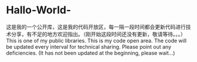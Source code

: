 # Hallo-World-
这是我的一个公开库，这是我的代码开放区，每一隔一段时间都会更新代码进行技术分享，有不足的地方欢迎指出。（刚开始这段时间还没有更新，敬请等待。。。）
This is one of my public libraries. This is my code open area. The code will be updated every interval for technical sharing. Please point out any deficiencies. (It has not been updated at the beginning, please wait...)
